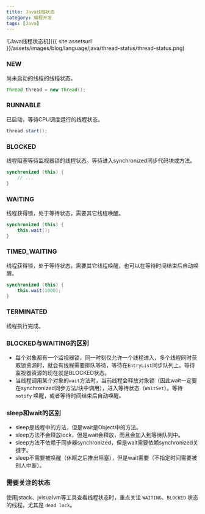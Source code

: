 ```yaml
---
title: Java线程状态
category: 编程开发
tags: [Java]
---
```


![Java线程状态机]({{ site.assetsurl }}/assets/images/blog/language/java/thread-status/thread-status.png)


### NEW
尚未启动的线程的线程状态。
```java
Thread thread = new Thread();
```

### RUNNABLE
已启动，等待CPU调度运行的线程状态。
```java
thread.start();
```

### BLOCKED
线程阻塞等待监视器锁的线程状态。等待进入synchronized同步代码块或方法。
```java
synchronized (this) {
    // ...
}
```

### WAITING
线程获得锁，处于等待状态，需要其它线程唤醒。
```java
synchronized (this) {
    this.wait();
}
```

### TIMED_WAITING
线程获得锁，处于等待状态，需要其它线程唤醒，也可以在等待时间结束后自动唤醒。
```java
synchronized (this) {
    this.wait(1000);
}
```

### TERMINATED
线程执行完成。

### BLOCKED与WAITING的区别
* 每个对象都有一个监视器锁，同一时刻仅允许一个线程进入，多个线程同时获取锁资源时，就会有线程需要排队等待，等待在`EntryList`同步队列上。等待监视器资源的现在就是BLOCKED状态。
* 当线程调用某个对象的`wait`方法时，当前线程会释放对象锁（因此wait一定要在synchronized同步方法/块中调用），进入等待状态（`WaitSet`）。等待 `notify` 唤醒，或者等待时间结束后自动唤醒。

### sleep和wait的区别
* sleep是线程中的方法，但是wait是Object中的方法。
* sleep方法不会释放lock，但是wait会释放，而且会加入到等待队列中。
* sleep方法不依赖于同步器synchronized，但是wait需要依赖synchronized关键字。
* sleep不需要被唤醒（休眠之后推出阻塞），但是wait需要（不指定时间需要被别人中断）。

### 需要关注的状态
使用jstack、jvisualvm等工具查看线程状态时，重点关注 `WAITING`、`BLOCKED` 状态的线程，尤其是 `dead lock`。
